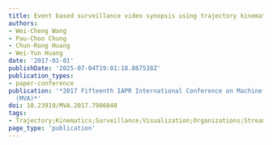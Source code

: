 ```yaml
---
title: Event based surveillance video synopsis using trajectory kinematics descriptors
authors:
- Wei-Cheng Wang
- Pau-Choo Chung
- Chun-Rong Huang
- Wei-Yun Huang
date: '2017-01-01'
publishDate: '2025-07-04T19:01:18.867538Z'
publication_types:
- paper-conference
publication: '*2017 Fifteenth IAPR International Conference on Machine Vision Applications
  (MVA)*'
doi: 10.23919/MVA.2017.7986848
tags:
- Trajectory;Kinematics;Surveillance;Visualization;Organizations;Streaming media;Cameras
page_type: 'publication'
---
```


